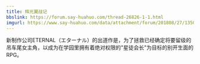 ```yaml
---
title: 辉光翼战记
bbslink: https://forum.say-huahuo.com/thread-26826-1-1.html
imgurl: https://www.say-huahuo.com/data/attachment/forum/201808/27/135058xo36f3ozhcfcrtyc.jpg
---
```


新制作公司ETERNAL（エターナル）的出道作是，为了拯救已经确定将要留级的吊车尾女主角，以成为在学园里拥有着绝对权限的&quot;星徒会长&quot;为目标的别开生面的RPG。<!--more-->
